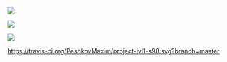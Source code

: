<a href="https://codeclimate.com/github/PeshkovMaxim/project-lvl1-s98"><img src="https://codeclimate.com/github/PeshkovMaxim/project-lvl1-s98/badges/gpa.svg" /></a>

<a href="https://codeclimate.com/github/PeshkovMaxim/project-lvl1-s98/coverage"><img src="https://codeclimate.com/github/PeshkovMaxim/project-lvl1-s98/badges/coverage.svg" /></a>

<a href="https://codeclimate.com/github/PeshkovMaxim/project-lvl1-s98"><img src="https://codeclimate.com/github/PeshkovMaxim/project-lvl1-s98/badges/issue_count.svg" /></a>

https://travis-ci.org/PeshkovMaxim/project-lvl1-s98.svg?branch=master
